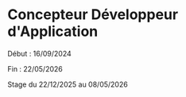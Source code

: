 # Concepteur Développeur d'Application

Début : 16/09/2024

Fin : 22/05/2026

Stage du 22/12/2025 au 08/05/2026